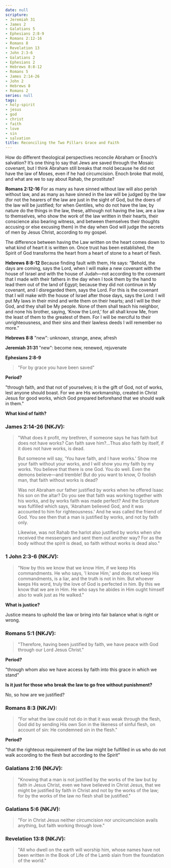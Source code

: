 ```yaml
---
date: null
scripture:
- Jeremiah 31
- James 2
- Galatians 5
- Ephesians 2:8-9
- Romans 2:12-16
- Romans 8
- Revelation 13
- John 2:3-6
- Galatians 2
- Ephesians 2
- Hebrews 8:8-12
- Romans 5
- James 2:14-26
- John 2
- Hebrews 8
- Romans 2
series: null
tags:
- holy-spirit
- jesus
- god
- christ
- faith
- love
- sin
- salvation
title: Reconciling the Two Pillars Grace and Faith
---
```



How do different theological perspectives reconcile Abraham or Enoch’s salvation? It’s one thing to say that Jews are saved through the Mosaic covenant, but I think Abraham still breaks that mold because he did not have the law of Moses, even if he had circumcision. Enoch broke that mold, and what are we to say about Rahab, the prostitute?

**Romans 2:12-16**
For as many as have sinned without law will also perish without law, and as many as have sinned in the law will be judged by the law (for not the hearers of the law are just in the sight of God, but the doers of the law will be justified; for when Gentiles, who do not have the law, by nature do the things in the law, these, although not having the law, are a law to themselves, who show the work of the law written in their hearts, their conscience also bearing witness, and between themselves their thoughts accusing or else excusing them) in the day when God will judge the secrets of men by Jesus Christ, according to my gospel.

The difference between having the Law written on the heart comes down to what kind of heart it is written on. Once trust has been established, the Spirit of God transforms the heart from a heart of stone to a heart of flesh.

**Hebrews 8:8-12**
Because finding fault with them, He says: “Behold, the days are coming, says the Lord, when I will make a new covenant with the house of Israel and with the house of Judah—not according to the covenant that I made with their fathers in the day when I took them by the hand to lead them out of the land of Egypt; because they did not continue in My covenant, and I disregarded them, says the Lord. For this is the covenant that I will make with the house of Israel after those days, says the Lord: I will put My laws in their mind and write them on their hearts; and I will be their God, and they shall be My people. None of them shall teach his neighbor, and none his brother, saying, ‘Know the Lord,’ for all shall know Me, from the least of them to the greatest of them. For I will be merciful to their unrighteousness, and their sins and their lawless deeds I will remember no more.”

**Hebrews 8:8**
"new": unknown, strange, anew, afresh

**Jeremiah 31:31**
"new": become new, renewed, rejuvenate

**Ephesians 2:8-9**
> "For by grace you have been saved"

**Period?**

"through faith, and that not of yourselves; it is the gift of God, not of works, lest anyone should boast. For we are His workmanship, created in Christ Jesus for good works, which God prepared beforehand that we should walk in them."

**What kind of faith?**

### James 2:14-26 (NKJV):

> "What does it profit, my brethren, if someone says he has faith but does not have works? Can faith save him?...Thus also faith by itself, if it does not have works, is dead. 
> 
> But someone will say, 'You have faith, and I have works.' Show me your faith without your works, and I will show you my faith by my works. You believe that there is one God. You do well. Even the demons believe—and tremble! But do you want to know, O foolish man, that faith without works is dead? 
> 
> Was not Abraham our father justified by works when he offered Isaac his son on the altar? Do you see that faith was working together with his works, and by works faith was made perfect? And the Scripture was fulfilled which says, 'Abraham believed God, and it was accounted to him for righteousness.' And he was called the friend of God. You see then that a man is justified by works, and not by faith only. 
> 
> Likewise, was not Rahab the harlot also justified by works when she received the messengers and sent them out another way? For as the body without the spirit is dead, so faith without works is dead also."

### 1 John 2:3-6 (NKJV):

> "Now by this we know that we know Him, if we keep His commandments. He who says, 'I know Him,' and does not keep His commandments, is a liar, and the truth is not in him. But whoever keeps His word, truly the love of God is perfected in him. By this we know that we are in Him. He who says he abides in Him ought himself also to walk just as He walked."


**What is justice?**

Justice means to uphold the law or bring into fair balance what is right or wrong. 

### Romans 5:1 (NKJV):

> "Therefore, having been justified by faith, we have peace with God through our Lord Jesus Christ."

**Period?**

"through whom also we have access by faith into this grace in which we stand"

**Is it just for those who break the law to go free without punishment?**

No, so how are we justified?

### Romans 8:3 (NKJV):

> "For what the law could not do in that it was weak through the flesh, God did by sending His own Son in the likeness of sinful flesh, on account of sin: He condemned sin in the flesh."

**Period?**

"that the righteous requirement of the law might be fulfilled in us who do not walk according to the flesh but according to the Spirit"

### Galatians 2:16 (NKJV):

> "Knowing that a man is not justified by the works of the law but by faith in Jesus Christ, even we have believed in Christ Jesus, that we might be justified by faith in Christ and not by the works of the law; for by the works of the law no flesh shall be justified."

### Galatians 5:6 (NKJV):

> "For in Christ Jesus neither circumcision nor uncircumcision avails anything, but faith working through love."



### Revelation 13:8 (NKJV):

> "All who dwell on the earth will worship him, whose names have not been written in the Book of Life of the Lamb slain from the foundation of the world."